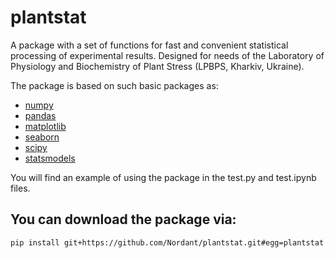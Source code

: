 # plantstat

A package with a set of functions for fast and convenient statistical processing of experimental results. Designed for needs of the Laboratory of Physiology and Biochemistry of Plant Stress (LPBPS, Kharkiv, Ukraine).

The package is based on such basic packages as:

- [numpy](https://numpy.org/)
- [pandas](https://pandas.pydata.org/)
- [matplotlib](https://matplotlib.org/)
- [seaborn](https://seaborn.pydata.org/)
- [scipy](https://docs.scipy.org/doc/scipy/reference/index.html)
- [statsmodels](https://www.statsmodels.org/stable/index.html)

You will find an example of using the package in the test.py and test.ipynb files.

## You can download the package via:
`pip install git+https://github.com/Nordant/plantstat.git#egg=plantstat`
